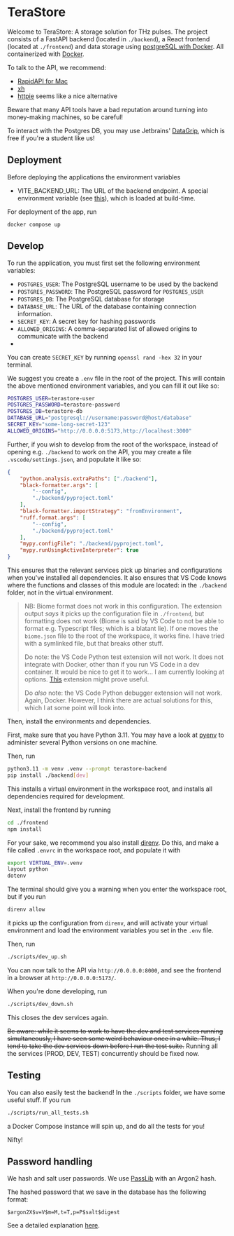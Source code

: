 # TeraStore

Welcome to TeraStore: A storage solution for THz pulses. The project consists of a FastAPI backend (located in `./backend`), a React frontend (located at `./frontend`) and data storage using [postgreSQL with Docker](https://geshan.com.np/blog/2021/12/docker-postgres/). All containerized with [Docker](https://www.docker.com/).

To talk to the API, we recommend:

* [RapidAPI for Mac](https://paw.cloud)
* [xh](https://github.com/ducaale/xh)
* [httpie](https://httpie.io) seems like a nice alternative

Beware that many API tools have a bad reputation around turning into money-making machines, so be careful!

To interact with the Postgres DB, you may use Jetbrains' [DataGrip](https://www.jetbrains.com/datagrip/), which is free if you're a student like us!

## Deployment
Before deploying the applications the environment variables
* VITE_BACKEND_URL: The URL of the backend endpoint. A special environment variable (see [this](https://vitejs.dev/guide/env-and-mode.html)), which is loaded at build-time.

For deployment of the app, run

`docker compose up`

## Develop

To run the application, you must first set the following environment variables:
* `POSTGRES_USER`: The PostgreSQL username to be used by the backend
* `POSTGRES_PASSWORD`: The PostgreSQL password for `POSTGRES_USER`
* `POSTGRES_DB`: The PostgreSQL database for storage
* `DATABASE_URL`: The URL of the database containing connection information.
* `SECRET_KEY`: A secret key for hashing passwords
* `ALLOWED_ORIGINS`: A comma-separated list of allowed origins to communicate with the backend
* 

You can create `SECRET_KEY` by running `openssl rand -hex 32` in your terminal.

We suggest you create a `.env` file in the root of the project.
This will contain the above mentioned environment variables, and you can fill it out like so:

```bash
POSTGRES_USER=terastore-user
POSTGRES_PASSWORD=terastore-password
POSTGRES_DB=terastore-db
DATABASE_URL="postgresql://username:password@host/database"
SECRET_KEY="some-long-secret-123"
ALLOWED_ORIGINS="http://0.0.0.0:5173,http://localhost:3000"
```

Further, if you wish to develop from the root of the workspace, instead of opening e.g. `./backend` to work on the API,
you may create a file `.vscode/settings.json`, and populate it like so:

```json
{
    "python.analysis.extraPaths": ["./backend"],
    "black-formatter.args": [
        "--config",
        "./backend/pyproject.toml"
    ],
    "black-formatter.importStrategy": "fromEnvironment",
    "ruff.format.args": [
        "--config",
        "./backend/pyproject.toml"
    ],
    "mypy.configFile": "./backend/pyproject.toml",
    "mypy.runUsingActiveInterpreter": true
}
```

This ensures that the relevant services pick up binaries and configurations when you've installed all dependencies.
It also ensures that VS Code knows where the functions and classes of this module are located: in the `./backend` folder, not in the virtual environment.

>NB: Biome format does not work in this configuration.
>The extension output _says_ it picks up the configuration file in `./frontend`, but formatting does not work (Biome is said by VS Code to not be able to format e.g. Typescript files; which is a blatant lie).
>If one moves the `biome.json` file to the root of the workspace, it works fine.
>I have tried with a symlinked file, but that breaks other stuff.
>
>Do note: the VS Code Python test extension will not work.
>It does not integrate with Docker, other than if you run VS Code in a dev container.
>It would be nice to get it to work... I am currently looking at options.
>[This](https://github.com/kondratyev-nv/vscode-python-test-adapter) extension might prove useful.
>
>Do _also_ note: the VS Code Python debugger extension will not work.
>Again, Docker.
>However, I think there are actual solutions for this, which I at some point will look into.

Then, install the environments and dependencies.

First, make sure that you have Python 3.11.
You may have a look at [pyenv](https://github.com/pyenv/pyenv) to administer several Python versions on one machine.

Then, run
```bash
python3.11 -m venv .venv --prompt terastore-backend
pip install ./backend[dev]
```

This installs a virtual environment in the workspace root, and installs all dependencies required for development.

Next, install the frontend by running
```bash
cd ./frontend
npm install
```

For your sake, we recommend you also install [direnv](https://direnv.net).
Do this, and make a file called `.envrc` in the workspace root, and populate it with
```bash
export VIRTUAL_ENV=.venv
layout python
dotenv
```

The terminal should give you a warning when you enter the workspace root, but if you run
```bash
direnv allow
```
it picks up the configuration from `direnv`, and will activate your virtual environment and load the environment variables you set in the `.env` file.

Then, run
```bash
./scripts/dev_up.sh
```

You can now talk to the API via `http://0.0.0.0:8000`, and see the frontend in a browser at `http://0.0.0.0:5173/`.

When you're done developing, run
```bash
./scripts/dev_down.sh
```
This closes the dev services again.

~~Be aware: while it seems to work to have the dev and test services running simultaneously, I have seen some weird behaviour once in a while.
Thus, I tend to take the dev services down before I run the test suite.~~
Running all the services (PROD, DEV, TEST) concurrently should be fixed now.

## Testing

You can also easily test the backend!
In the `./scripts` folder, we have some useful stuff.
If you run
```bash
./scripts/run_all_tests.sh
```
a Docker Compose instance will spin up, and do all the tests for you!

Nifty!

## Password handling

We hash and salt user passwords.
We use [PassLib](https://passlib.readthedocs.io/en/stable/) with an Argon2 hash.

The hashed password that we save in the database has the following format:

```
$argon2X$v=V$m=M,t=T,p=P$salt$digest
```

See a detailed explanation [here](https://passlib.readthedocs.io/en/stable/lib/passlib.hash.argon2.html#format-algorithm).
